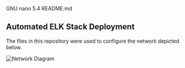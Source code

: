   GNU nano 5.4                                                                                        README.md
## Automated ELK Stack Deployment

The files in this repository were used to configure the network depicted below.

![Network Diagram](https://github.com/mwariar/Cybersecurity-/tree/main/Images/Network_Diagram.png)
